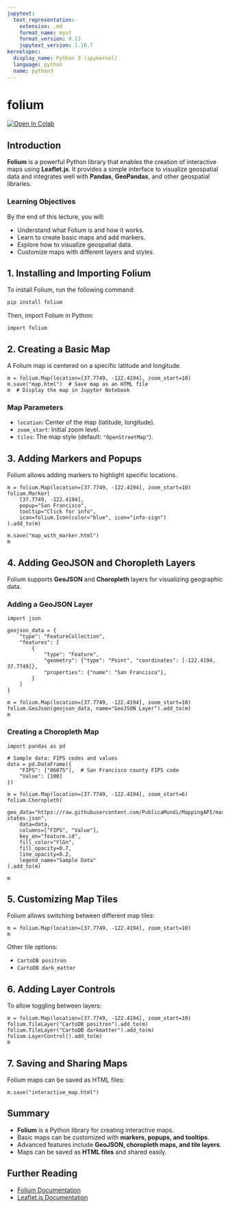 ```yaml
---
jupytext:
  text_representation:
    extension: .md
    format_name: myst
    format_version: 0.13
    jupytext_version: 1.16.7
kernelspec:
  display_name: Python 3 (ipykernel)
  language: python
  name: python3
---
```


# folium

[![Open In Colab](https://colab.research.google.com/assets/colab-badge.svg)](https://colab.research.google.com/github/giswqs/geog-510/blob/main/book/geospatial/folium.ipynb)

## Introduction
**Folium** is a powerful Python library that enables the creation of interactive maps using **Leaflet.js**. It provides a simple interface to visualize geospatial data and integrates well with **Pandas**, **GeoPandas**, and other geospatial libraries.

### Learning Objectives
By the end of this lecture, you will:
- Understand what Folium is and how it works.
- Learn to create basic maps and add markers.
- Explore how to visualize geospatial data.
- Customize maps with different layers and styles.

## 1. Installing and Importing Folium
To install Folium, run the following command:

```bash
pip install folium
```

Then, import Folium in Python:

```{code-cell} ipython3
import folium
```

## 2. Creating a Basic Map
A Folium map is centered on a specific latitude and longitude.

```{code-cell} ipython3
m = folium.Map(location=[37.7749, -122.4194], zoom_start=10)
m.save("map.html")  # Save map as an HTML file
m  # Display the map in Jupyter Notebook
```

### Map Parameters
- `location`: Center of the map (latitude, longitude).
- `zoom_start`: Initial zoom level.
- `tiles`: The map style (default: `"OpenStreetMap"`).

## 3. Adding Markers and Popups
Folium allows adding markers to highlight specific locations.

```{code-cell} ipython3
m = folium.Map(location=[37.7749, -122.4194], zoom_start=10)
folium.Marker(
    [37.7749, -122.4194],
    popup="San Francisco",
    tooltip="Click for info",
    icon=folium.Icon(color="blue", icon="info-sign")
).add_to(m)

m.save("map_with_marker.html")
m
```

## 4. Adding GeoJSON and Choropleth Layers
Folium supports **GeoJSON** and **Choropleth** layers for visualizing geographic data.

### Adding a GeoJSON Layer

```{code-cell} ipython3
import json

geojson_data = {
    "type": "FeatureCollection",
    "features": [
        {
            "type": "Feature",
            "geometry": {"type": "Point", "coordinates": [-122.4194, 37.7749]},
            "properties": {"name": "San Francisco"},
        }
    ]
}

m = folium.Map(location=[37.7749, -122.4194], zoom_start=10)
folium.GeoJson(geojson_data, name="GeoJSON Layer").add_to(m)
m
```

### Creating a Choropleth Map

```{code-cell} ipython3
import pandas as pd

# Sample data: FIPS codes and values
data = pd.DataFrame({
    "FIPS": ["06075"],  # San Francisco county FIPS code
    "Value": [100]
})

m = folium.Map(location=[37.7749, -122.4194], zoom_start=6)
folium.Choropleth(
    geo_data="https://raw.githubusercontent.com/PublicaMundi/MappingAPI/master/data/geojson/us-states.json",
    data=data,
    columns=["FIPS", "Value"],
    key_on="feature.id",
    fill_color="YlGn",
    fill_opacity=0.7,
    line_opacity=0.2,
    legend_name="Sample Data"
).add_to(m)

m
```

## 5. Customizing Map Tiles
Folium allows switching between different map tiles:

```{code-cell} ipython3
m = folium.Map(location=[37.7749, -122.4194], zoom_start=10)
m
```

Other tile options:
- `CartoDB positron`
- `CartoDB dark_matter`

## 6. Adding Layer Controls
To allow toggling between layers:

```{code-cell} ipython3
m = folium.Map(location=[37.7749, -122.4194], zoom_start=10)
folium.TileLayer("CartoDB positron").add_to(m)
folium.TileLayer("CartoDB darkmatter").add_to(m)
folium.LayerControl().add_to(m)
m
```

## 7. Saving and Sharing Maps
Folium maps can be saved as HTML files:

```{code-cell} ipython3
m.save("interactive_map.html")
```

## Summary
- **Folium** is a Python library for creating interactive maps.
- Basic maps can be customized with **markers, popups, and tooltips**.
- Advanced features include **GeoJSON, choropleth maps, and tile layers**.
- Maps can be saved as **HTML files** and shared easily.

## Further Reading
- [Folium Documentation](https://python-visualization.github.io/folium/)
- [Leaflet.js Documentation](https://leafletjs.com/)

